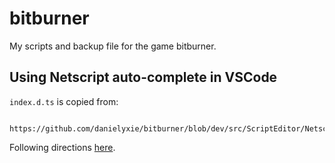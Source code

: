 # bitburner
My scripts and backup file for the game bitburner.

## Using Netscript auto-complete in VSCode
`index.d.ts` is copied from:

```
	https://github.com/danielyxie/bitburner/blob/dev/src/ScriptEditor/NetscriptDefinitions.d.ts
```

Following directions [here](https://www.gamepretty.com/bitburner-how-to-autocomplete-your-scripts-in-vscode/).
